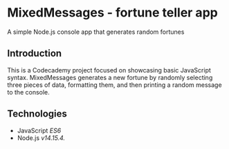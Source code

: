 # MixedMessages - fortune teller app
A simple Node.js console app that generates random fortunes
## Introduction
This is a Codecademy project focused on showcasing basic JavaScript syntax. MixedMessages generates a new fortune by randomly selecting three pieces of data, formatting them, and then printing a random message to the console.
## Technologies
* JavaScript _ES6_
* Node.js _v14.15.4._

